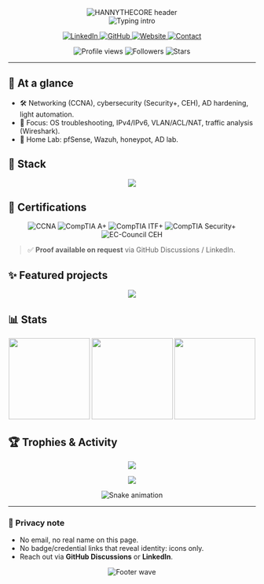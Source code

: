 <div align="center">
  <!-- HEADER: gradient wave -->
  <img
    src="https://capsule-render.vercel.app/api?type=waving&height=300&color=gradient&text=HANNYTHECORE&fontSize=70&fontAlignY=40&animation=twinkling&section=header"
    alt="HANNYTHECORE header"
  />
</div>

<!-- Typing line: KEEP -->
<div align="center">
  <img
    src="https://readme-typing-svg.demolab.com?font=JetBrains+Mono&size=24&duration=3000&pause=800&center=true&vCenter=true&width=780&lines=Hi%2C+I'm+hnnthecore;IT+Support+%26+Cybersecurity+Enthusiast;Based+in+Switzerland+%F0%9F%87%A8%F0%9F%87%AD"
    alt="Typing intro"
  />
</div>

<p align="center">
  <!-- Public & anonymous links (no email, no real name) -->
  <a href="https://www.linkedin.com/in/hnnthecore/">
    <img alt="LinkedIn" src="https://img.shields.io/badge/LinkedIn-hnnthecore-0077B5?logo=linkedin&logoColor=white">
  </a>
  <a href="https://github.com/hnnthecore">
    <img alt="GitHub" src="https://img.shields.io/badge/GitHub-hnnthecore-111?logo=github&logoColor=white">
  </a>
  <a href="https://hannythecore.ch/">
    <img alt="Website" src="https://img.shields.io/badge/Website-hannythecore.ch-111?logo=vercel&logoColor=white">
  </a>
  <!-- Safe contact: Issues/Discussions instead of email -->
  <a href="https://github.com/hnnthecore/hnnthecore/discussions">
    <img alt="Contact" src="https://img.shields.io/badge/Contact-Discussions-0A66C2?logo=github&logoColor=white">
  </a>
</p>

<p align="center">
  <!-- Basic metrics -->
  <img src="https://komarev.com/ghpvc/?username=hnnthecore&label=Profile%20views&color=0e75b6&style=flat" alt="Profile views" />
  <img src="https://img.shields.io/github/followers/hnnthecore?style=social" alt="Followers" />
  <img src="https://img.shields.io/github/stars/hnnthecore?affiliations=OWNER%2CCOLLABORATOR&style=social" alt="Stars" />
</p>

---

## 🚀 At a glance
- 🛠️ Networking (CCNA), cybersecurity (Security+, CEH), AD hardening, light automation.
- 🔎 Focus: OS troubleshooting, IPv4/IPv6, VLAN/ACL/NAT, traffic analysis (Wireshark).
- 🧪 Home Lab: pfSense, Wazuh, honeypot, AD lab.

## 🧰 Stack
<div align="center">
  <img src="https://skillicons.dev/icons?i=linux,ubuntu,windows,bash,powershell,python,docker,ansible&perline=12" />
</div>

## 🏅 Certifications
<p align="center">
  <img alt="CCNA" src="https://img.shields.io/badge/Cisco-CCNA-1ba0d7?style=for-the-badge&logo=cisco&logoColor=white">
  <img alt="CompTIA A+" src="https://img.shields.io/badge/CompTIA-A%2B-EA3E24?style=for-the-badge&logo=comptia&logoColor=white">
  <img alt="CompTIA ITF+" src="https://img.shields.io/badge/CompTIA-ITF%2B-EA3E24?style=for-the-badge&logo=comptia&logoColor=white">
  <img alt="CompTIA Security+" src="https://img.shields.io/badge/CompTIA-Security%2B-EA3E24?style=for-the-badge&logo=comptia&logoColor=white">
  <img alt="EC-Council CEH" src="https://img.shields.io/badge/EC--Council-CEH-000?style=for-the-badge&logo=gnometerminal&logoColor=white">
</p>

> ✅ **Proof available on request** via GitHub Discussions / LinkedIn.  

## ✨ Featured projects
<!-- Update repo names if needed, or remove the whole section -->
<p align="center">
  <a href="https://github.com/hnnthecore/Networking">
    <img src="https://github-readme-stats.vercel.app/api/pin/?username=hnnthecore&repo=Networking&theme=transparent&hide_border=true" />
  </a>
</p>

## 📊 Stats
<div align="center">
  <img height="165" src="https://github-readme-stats.vercel.app/api?username=hnnthecore&show_icons=true&hide_title=true&include_all_commits=true&count_private=true&theme=transparent&hide_border=true" />
  <img height="165" src="https://streak-stats.demolab.com?user=hnnthecore&mode=weekly&theme=transparent&hide_border=true" />
  <img height="165" src="https://github-readme-stats.vercel.app/api/top-langs/?username=hnnthecore&layout=compact&langs_count=8&theme=transparent&hide_border=true" />
</div>

## 🏆 Trophies & Activity
<p align="center">
  <img src="https://github-profile-trophy.vercel.app/?username=hnnthecore&theme=algolia&no-frame=true&no-bg=true&row=1&column=7"/>
</p>

<p align="center">
  <img src="https://github-readme-activity-graph.vercel.app/graph?username=hnnthecore&theme=github-compact&radius=8&hide_border=true" />
</p>

<!-- Snake (needs GitHub Actions: Platane/snk) -->
<p align="center">
  <img src="https://raw.githubusercontent.com/hnnthecore/hnnthecore/output/snake.svg" alt="Snake animation"/>
</p>

---

### 🔐 Privacy note
- No email, no real name on this page.  
- No badge/credential links that reveal identity: icons only.  
- Reach out via **GitHub Discussions** or **LinkedIn**.

<div align="center">
  <!-- FOOTER: gradient wave -->
  <img
    src="https://capsule-render.vercel.app/api?type=waving&height=180&color=gradient&section=footer"
    alt="Footer wave"
  />
</div>

<!-- ![Top Langs](https://github-readme-stats.vercel.app/api/top-langs/?username=hnnthecore&exclude_repo=AltaCV,CV&layout=compact) -->

<!--
**thisisalicee/thisisalicee** is a ✨ _special_ ✨ repository because its `README.md` (this file) appears on your GitHub profile.

Here are some ideas to get you started:

- 🔭 I’m currently working on ...
- 🌱 I’m currently learning ...
- 👯 I’m looking to collaborate on ...
- 🤔 I’m looking for help with ...
- 💬 Ask me about ...
- 📫 How to reach me: ...
- 😄 Pronouns: ...
- ⚡ Fun fact: ...
-->
